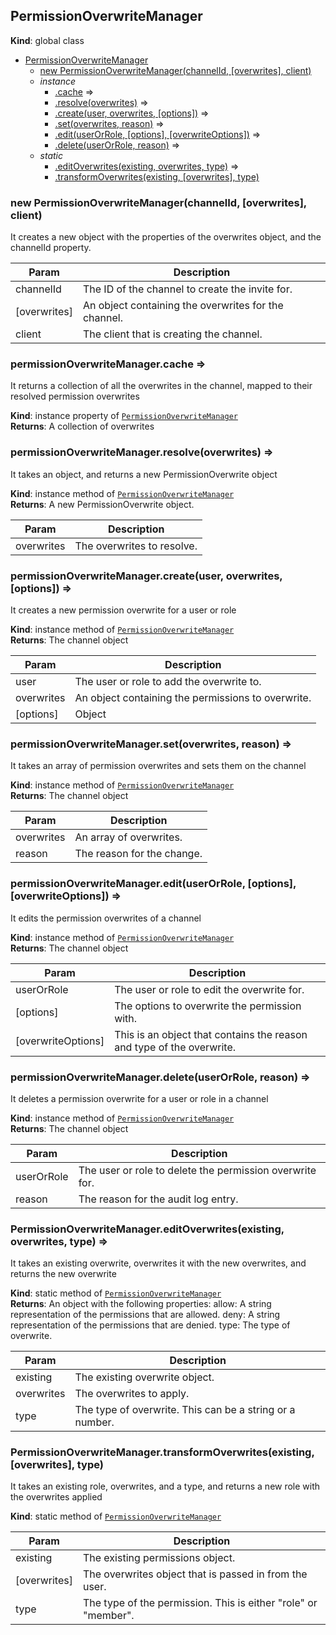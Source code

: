 <a name="PermissionOverwriteManager"></a>

## PermissionOverwriteManager
**Kind**: global class  

* [PermissionOverwriteManager](#PermissionOverwriteManager)
    * [new PermissionOverwriteManager(channelId, [overwrites], client)](#new_PermissionOverwriteManager_new)
    * _instance_
        * [.cache](#PermissionOverwriteManager+cache) ⇒
        * [.resolve(overwrites)](#PermissionOverwriteManager+resolve) ⇒
        * [.create(user, overwrites, [options])](#PermissionOverwriteManager+create) ⇒
        * [.set(overwrites, reason)](#PermissionOverwriteManager+set) ⇒
        * [.edit(userOrRole, [options], [overwriteOptions])](#PermissionOverwriteManager+edit) ⇒
        * [.delete(userOrRole, reason)](#PermissionOverwriteManager+delete) ⇒
    * _static_
        * [.editOverwrites(existing, overwrites, type)](#PermissionOverwriteManager.editOverwrites) ⇒
        * [.transformOverwrites(existing, [overwrites], type)](#PermissionOverwriteManager.transformOverwrites)

<a name="new_PermissionOverwriteManager_new"></a>

### new PermissionOverwriteManager(channelId, [overwrites], client)
It creates a new object with the properties of the overwrites object, and the channelId property.


| Param | Description |
| --- | --- |
| channelId | The ID of the channel to create the invite for. |
| [overwrites] | An object containing the overwrites for the channel. |
| client | The client that is creating the channel. |

<a name="PermissionOverwriteManager+cache"></a>

### permissionOverwriteManager.cache ⇒
It returns a collection of all the overwrites in the channel, mapped to their resolved permissionoverwrites

**Kind**: instance property of [<code>PermissionOverwriteManager</code>](#PermissionOverwriteManager)  
**Returns**: A collection of overwrites  
<a name="PermissionOverwriteManager+resolve"></a>

### permissionOverwriteManager.resolve(overwrites) ⇒
It takes an object, and returns a new PermissionOverwrite object

**Kind**: instance method of [<code>PermissionOverwriteManager</code>](#PermissionOverwriteManager)  
**Returns**: A new PermissionOverwrite object.  

| Param | Description |
| --- | --- |
| overwrites | The overwrites to resolve. |

<a name="PermissionOverwriteManager+create"></a>

### permissionOverwriteManager.create(user, overwrites, [options]) ⇒
It creates a new permission overwrite for a user or role

**Kind**: instance method of [<code>PermissionOverwriteManager</code>](#PermissionOverwriteManager)  
**Returns**: The channel object  

| Param | Description |
| --- | --- |
| user | The user or role to add the overwrite to. |
| overwrites | An object containing the permissions to overwrite. |
| [options] | Object |

<a name="PermissionOverwriteManager+set"></a>

### permissionOverwriteManager.set(overwrites, reason) ⇒
It takes an array of permission overwrites and sets them on the channel

**Kind**: instance method of [<code>PermissionOverwriteManager</code>](#PermissionOverwriteManager)  
**Returns**: The channel object  

| Param | Description |
| --- | --- |
| overwrites | An array of overwrites. |
| reason | The reason for the change. |

<a name="PermissionOverwriteManager+edit"></a>

### permissionOverwriteManager.edit(userOrRole, [options], [overwriteOptions]) ⇒
It edits the permission overwrites of a channel

**Kind**: instance method of [<code>PermissionOverwriteManager</code>](#PermissionOverwriteManager)  
**Returns**: The channel object  

| Param | Description |
| --- | --- |
| userOrRole | The user or role to edit the overwrite for. |
| [options] | The options to overwrite the permission with. |
| [overwriteOptions] | This is an object that contains the reason and type of the overwrite. |

<a name="PermissionOverwriteManager+delete"></a>

### permissionOverwriteManager.delete(userOrRole, reason) ⇒
It deletes a permission overwrite for a user or role in a channel

**Kind**: instance method of [<code>PermissionOverwriteManager</code>](#PermissionOverwriteManager)  
**Returns**: The channel object  

| Param | Description |
| --- | --- |
| userOrRole | The user or role to delete the permission overwrite for. |
| reason | The reason for the audit log entry. |

<a name="PermissionOverwriteManager.editOverwrites"></a>

### PermissionOverwriteManager.editOverwrites(existing, overwrites, type) ⇒
It takes an existing overwrite, overwrites it with the new overwrites, and returns the new overwrite

**Kind**: static method of [<code>PermissionOverwriteManager</code>](#PermissionOverwriteManager)  
**Returns**: An object with the following properties:  allow: A string representation of the permissions that are allowed.  deny: A string representation of the permissions that are denied.  type: The type of overwrite.  

| Param | Description |
| --- | --- |
| existing | The existing overwrite object. |
| overwrites | The overwrites to apply. |
| type | The type of overwrite. This can be a string or a number. |

<a name="PermissionOverwriteManager.transformOverwrites"></a>

### PermissionOverwriteManager.transformOverwrites(existing, [overwrites], type)
It takes an existing role, overwrites, and a type, and returns a new role with the overwritesapplied

**Kind**: static method of [<code>PermissionOverwriteManager</code>](#PermissionOverwriteManager)  

| Param | Description |
| --- | --- |
| existing | The existing permissions object. |
| [overwrites] | The overwrites object that is passed in from the user. |
| type | The type of the permission. This is either "role" or "member". |

